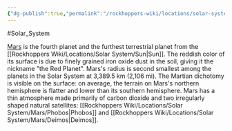```yaml
---
{"dg-publish":true,"permalink":"/rockhoppers-wiki/locations/solar-system/mars/mars/"}
---
```


#Solar_System 

[Mars](https://en.wikipedia.org/wiki/Mars) is the fourth planet and the furthest terrestrial planet from the [[Rockhoppers Wiki/Locations/Solar System/Sun\|Sun]]. The reddish color of its surface is due to finely grained iron oxide dust in the soil, giving it the nickname "the Red Planet". Mars's radius is second smallest among the planets in the Solar System at 3,389.5 km (2,106 mi). The Martian dichotomy is visible on the surface: on average, the terrain on Mars's northern hemisphere is flatter and lower than its southern hemisphere. Mars has a thin atmosphere made primarily of carbon dioxide and two irregularly shaped natural satellites: [[Rockhoppers Wiki/Locations/Solar System/Mars/Phobos\|Phobos]] and [[Rockhoppers Wiki/Locations/Solar System/Mars/Deimos\|Deimos]].